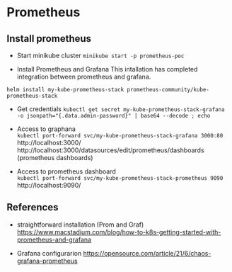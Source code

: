 # Prometheus

## Install prometheus

- Start minikube cluster
```minikube start -p prometheus-poc```

- Install Prometheus and Grafana
This intallation has completed integration between prometheus and grafana.

```helm install my-kube-prometheus-stack prometheus-community/kube-prometheus-stack``` 

- Get credentials
```kubectl get secret my-kube-prometheus-stack-grafana -o jsonpath="{.data.admin-password}" | base64 --decode ; echo``` 


- Access to graphana  
```kubectl port-forward svc/my-kube-prometheus-stack-grafana 3000:80```  
http://localhost:3000/
http://localhost:3000/datasources/edit/prometheus/dashboards (prometheus dashboards)

- Access to prometheus dashboard  
```kubectl port-forward svc/my-kube-prometheus-stack-prometheus 9090```  
http://localhost:9090/


## References
- straightforward installation (Prom and Graf)
https://www.macstadium.com/blog/how-to-k8s-getting-started-with-prometheus-and-grafana

- Grafana configurarion
https://opensource.com/article/21/6/chaos-grafana-prometheus
